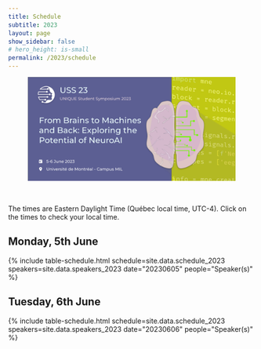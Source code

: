 ```yaml
---
title: Schedule
subtitle: 2023
layout: page
show_sidebar: false
# hero_height: is-small
permalink: /2023/schedule
---
```


<section class="hero is-primary">
  <div class="hero-body">
    <figure class="image is-5by2">
      <img src="/assets/img/USS2023/banner.png" alt="USS 2023">
    </figure>
  </div>
</section>

<br>

The times are Eastern Daylight Time (Québec local time, UTC-4). Click on the times to check your local time.

## Monday, 5th June

{% include table-schedule.html schedule=site.data.schedule_2023 speakers=site.data.speakers_2023 date="20230605" people="Speaker(s)" %}

## Tuesday, 6th June

{% include table-schedule.html schedule=site.data.schedule_2023 speakers=site.data.speakers_2023 date="20230606" people="Speaker(s)" %}
